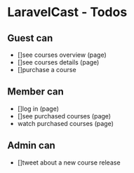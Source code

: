 # LaravelCast - Todos

## Guest can

-   []see courses overview (page)
-   []see courses details (page)
-   []purchase a course

## Member can

-   []log in (page)
-   []see purchased courses (page)
-   watch purchased courses (page)

## Admin can

-   []tweet about a new course release
